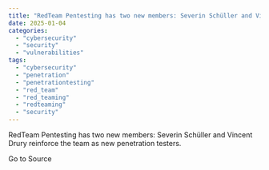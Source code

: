 ```yaml
---
title: "RedTeam Pentesting has two new members: Severin Schüller and Vincent Drury reinforce the team as new penetration testers."
date: 2025-01-04
categories: 
  - "cybersecurity"
  - "security"
  - "vulnerabilities"
tags: 
  - "cybersecurity"
  - "penetration"
  - "penetrationtesting"
  - "red_team"
  - "red_teaming"
  - "redteaming"
  - "security"
---
```


RedTeam Pentesting has two new members: Severin Schüller and Vincent Drury reinforce the team as new penetration testers.

Go to Source
